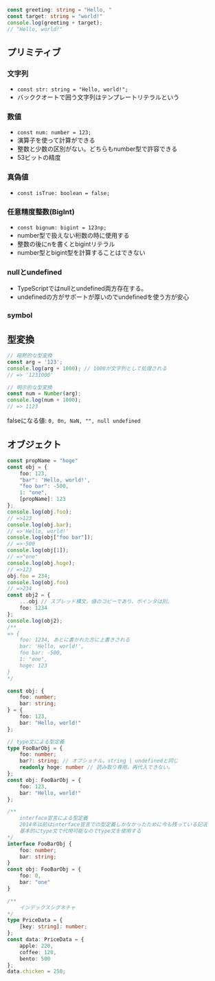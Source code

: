 ```ts
const greeting: string = "Hello, "
const target: string = "world!"
console.log(greeting + target);
// "Hello, world!"
```

## プリミティブ
### 文字列
- `const str: string = "Hello, world!";`
- バッククオートで囲う文字列はテンプレートリテラルという
### 数値
- `const num: number = 123;`
- 演算子を使って計算ができる
- 整数と少数の区別がない。どちらもnumber型で許容できる
- 53ビットの精度
### 真偽値
- `const isTrue: boolean = false;`
### 任意精度整数(BigInt)
- `const bignum: bigint = 123np;`
- number型で扱えない桁数の時に使用する
- 整数の後にnを書くとbigintリテラル
- number型とbigint型を計算することはできない
### nullとundefined
- TypeScriptではnullとundefined両方存在する。
- undefinedの方がサポートが厚いのでundefinedを使う方が安心
### symbol

## 型変換
```ts
// 暗黙的な型変換
const arg = '123';
console.log(arg + 1000); // 1000が文字列として処理される
// => '1231000'

// 明示的な型変換
const num = Number(arg);
console.log(num + 1000);
// => 1123
```
falseになる値: `0, 0n, NaN, "", null undefined`

## オブジェクト
```ts
const propName = "hoge"
const obj = {
	foo: 123,
	"bar": 'Hello, world!',
	"foo bar": -500,
	1: "one",
	[propName]: 123
};
console.log(obj.foo);
// =>123
console.log(obj.bar);
// =>'Hello, world!'
console.log(obj["foo bar"]);
// =>-500
console.log(obj[1]);
// =>"one"
console.log(obj.hoge);
// =>123
obj.foo = 234;
console.log(obj.foo)
// =>234
const obj2 = {
	...obj // スプレッド構文。値のコピーであり、ポインタは別。
	foo: 1234
};
console.log(obj2);
/**
=> {
	foo: 1234, あとに書かれた方に上書きされる
	bar: 'Hello, world!',
	foo bar: -500,
	1: "one",
	hoge: 123
}
*/
```
```ts
const obj: {
	foo: number;
	bar: string;
} = {
	foo: 123,
	bar: "Hello, world!"
};

// type文による型定義
type FooBarObj = {
	foo: number;
	bar?: string; // オプショナル。string | undefinedと同じ
	readonly hoge: number // 読み取り専用。再代入できない。
};
const obj: FooBarObj = {
	foo: 123,
	bar: "Hello, world!"
};

/**
	interface宣言による型定義
	2014年以前はinterface宣言での型定義しかなかったために今も残っている記法
	基本的にtype文で代用可能なのでtype文を使用する
*/
interface FooBarObj {
	foo: number;
	bar: string;
}
const obj: FooBarObj = {
	foo: 0,
	bar: "one"
}

/**
	インデックスシグネチャ
*/
type PriceData = {
	[key: string]: number;
};
const data: PriceData = {
	apple: 220,
	coffee: 120,
	bento: 500
};
data.chicken = 250;

```
